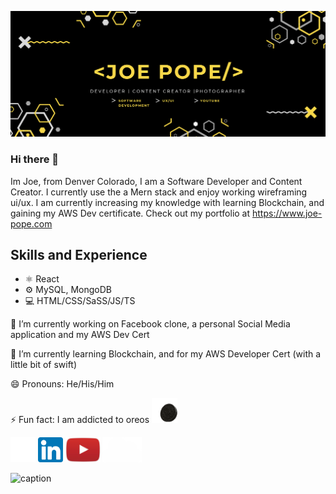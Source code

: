 ![Content Creation and Development](https://github.com/CodingPope/CodingPope/blob/main/Screen%20Shot%202021-11-29%20at%2012.53.08%20PM.png)

### Hi there 👋
Im Joe, from Denver Colorado, I am  a Software Developer and Content Creator. I currently use the a Mern stack and enjoy working wireframing ui/ux. I am currently increasing my knowledge with learning Blockchain, and gaining my AWS Dev certificate.
Check out my portfolio at https://www.joe-pope.com

## Skills and Experience
* ⚛️ React
* ⚙️ MySQL, MongoDB
* 💻 HTML/CSS/SaSS/JS/TS



🔭 I’m currently working on Facebook clone, a personal Social Media application and my AWS Dev Cert 
 
 🌱 I’m currently learning Blockchain, and for my AWS Developer Cert (with a little bit of swift) 
 
 😄 Pronouns: He/His/Him 
 
⚡ Fun fact: I am addicted to oreos <img src="https://github.com/CodingPope/CodingPope/blob/main/oreo-cookies.gif" height="40" />


[<img src='https://github.com/CodingPope/CodingPope/blob/main/PngItem_1280311.png' alt='github' height='40'>](https://github.com/CodingPope)  [<img src='https://github.com/CodingPope/CodingPope/blob/main/linkedin.png' alt='linkedin' height='40'>](https://www.linkedin.com/in/https://www.linkedin.com/in/jopope//)  [<img src='https://github.com/CodingPope/CodingPope/blob/main/PngItem_5353660.png' alt='YouTube' height='40'>](https://www.youtube.com/channel/UCHYe-5htjVtblnSDA4vKEvA)  [<img src='https://github.com/CodingPope/CodingPope/blob/main/toppng.com-white-cloud-symbol-png-828x531.png' alt='website' height='40'>](https://www.joe-pope.com)  

![caption](https://giphy.com/gifs/tj0FtWXFFYb7VsVSfY)

